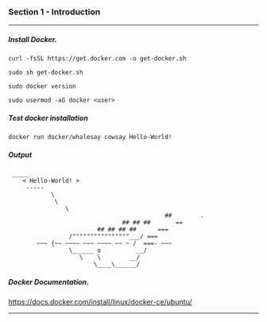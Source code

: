 ### Section 1 - Introduction

---

##### Install Docker.

```shell
curl -fsSL https://get.docker.com -o get-docker.sh

sudo sh get-docker.sh

sudo docker version

sudo usermod -aG docker <user>
```

##### Test docker installation

```shell
docker run docker/whalesay cowsay Hello-World!
```

##### Output

```
 _____ 
    < Hello-World! >
     ----- 
            \
             \
                \     
                                            ##        .            
                                ## ## ##       ==            
                         ## ## ## ##      ===            
                 /""""""""""""""""___/ ===        
        ~~~ {~~ ~~~~ ~~~ ~~~~ ~~ ~ /  ===- ~~~   
                 \______ o          __/            
                    \    \        __/             
                        \____\______/   
```

##### Docker Documentation.

https://docs.docker.com/install/linux/docker-ce/ubuntu/

----

